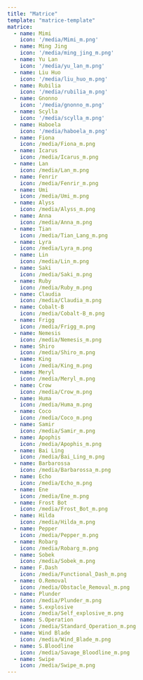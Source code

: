 ```yaml
---
title: "Matrice"
template: "matrice-template"
matrice:
  - name: Mimi
    icon: '/media/Mimi_m.png'
  - name: Ming Jing
    icon: '/media/ming_jing_m.png'
  - name: Yu Lan
    icon: '/media/yu_lan_m.png'
  - name: Liu Huo
    icon: '/media/liu_huo_m.png'
  - name: Rubilia
    icon: '/media/rubilia_m.png'
  - name: Gnonno
    icon: '/media/gnonno_m.png'
  - name: Scylla
    icon: '/media/scylla_m.png'
  - name: Haboela
    icon: '/media/haboela_m.png'
  - name: Fiona 
    icon: /media/Fiona_m.png
  - name: Icarus 
    icon: /media/Icarus_m.png
  - name: Lan 
    icon: /media/Lan_m.png
  - name: Fenrir 
    icon: /media/Fenrir_m.png      
  - name: Umi 
    icon: /media/Umi_m.png
  - name: Alyss 
    icon: /media/Alyss_m.png
  - name: Anna 
    icon: /media/Anna_m.png
  - name: Tian
    icon: /media/Tian_Lang_m.png
  - name: Lyra 
    icon: /media/Lyra_m.png
  - name: Lin 
    icon: /media/Lin_m.png
  - name: Saki 
    icon: /media/Saki_m.png
  - name: Ruby
    icon: /media/Ruby_m.png
  - name: Claudia 
    icon: /media/Claudia_m.png
  - name: Cobalt-B 
    icon: /media/Cobalt-B_m.png 
  - name: Frigg 
    icon: /media/Frigg_m.png
  - name: Nemesis 
    icon: /media/Nemesis_m.png
  - name: Shiro 
    icon: /media/Shiro_m.png
  - name: King
    icon: /media/King_m.png
  - name: Meryl 
    icon: /media/Meryl_m.png
  - name: Crow
    icon: /media/Crow_m.png
  - name: Huma
    icon: /media/Huma_m.png      
  - name: Coco
    icon: /media/Coco_m.png
  - name: Samir
    icon: /media/Samir_m.png
  - name: Apophis 
    icon: /media/Apophis_m.png
  - name: Bai Ling
    icon: /media/Bai_Ling_m.png 
  - name: Barbarossa
    icon: /media/Barbarossa_m.png
  - name: Echo 
    icon: /media/Echo_m.png
  - name: Ene
    icon: /media/Ene_m.png
  - name: Frost Bot
    icon: /media/Frost_Bot_m.png
  - name: Hilda
    icon: /media/Hilda_m.png
  - name: Pepper
    icon: /media/Pepper_m.png
  - name: Robarg
    icon: /media/Robarg_m.png      
  - name: Sobek
    icon: /media/Sobek_m.png
  - name: F.Dash
    icon: /media/Functional_Dash_m.png  
  - name: O.Removal
    icon: /media/Obstacle_Removal_m.png
  - name: Plunder
    icon: /media/Plunder_m.png
  - name: S.explosive
    icon: /media/Self_explosive_m.png
  - name: S.Operation
    icon: /media/Standard_Operation_m.png     
  - name: Wind Blade
    icon: /media/Wind_Blade_m.png
  - name: S.Bloodline
    icon: /media/Savage_Bloodline_m.png
  - name: Swipe
    icon: /media/Swipe_m.png             
---
```


